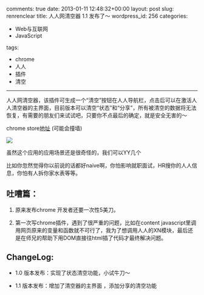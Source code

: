 comments: true
date: 2013-01-11 12:48:32+00:00
layout: post
slug: renrenclear
title: 人人网清空器 1.1 发布了～
wordpress_id: 256
categories:
- Web与互联网
- JavaScript

tags:
- chrome
- 人人
- 插件
- 清空

---

人人网清空器，该插件可生成一个“清空”按钮在人人导航栏，点击后可以在激活人人清空器的主界面，目前版本可以清空“状态”和“分享”，所有被清空的数据将无法恢复，有需要的朋友们来试试吧，只要你不点最后的确定，就是安全无害的～

chrome store[地址](https://chrome.google.com/webstore/detail/%E4%BA%BA%E4%BA%BA%E6%B8%85%E7%A9%BA%E5%99%A8/kngpjlcohbhbbdkbkfjgjbamhmbemkjb) (可能会撞墙)

<!-- more -->

[![](/images/renrenclear/Screenshot-from-2013-01-11-171344.png)](/images/renrenclear/Screenshot-from-2013-01-11-171344.png)

虽然这个应用的应用场景还是很奇怪的，我们可以YY几个

比如你忽然觉得你以前说的话都好naive啊，你怕影响就职面试，HR搜你的人人信息，你怕有人拆你家水表等等。

## 吐嘈篇：

1. 原来发布chrome 开发者还要一次性5美刀。

2. 第一次写chrome插件，遇到了很严重的问题，比如在content javascript里调用网页原来的变量和函数就不可行了，我为了想调用人人的XN模块，最后还是在师兄的帮助下用DOM直接往html插了代码才最终解决问题。

## ChangeLog:

* 1.0 版本发布：实现了状态清空功能，小试牛刀～

* 1.1 版本发布：增加了清空器的主界面 ，添加分享的清空功能


